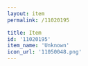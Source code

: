 ```yaml
---
layout: item
permalink: /11020195

title: Item
id: '11020195'
item_name: 'Unknown'
icon_url: '11050048.png'
---
```

